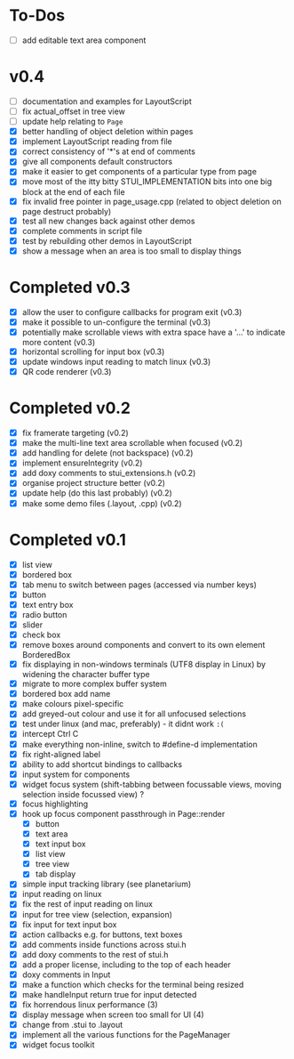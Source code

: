 # To-Dos

- [ ] add editable text area component

# v0.4
- [ ] documentation and examples for LayoutScript
- [ ] fix actual_offset in tree view
- [ ] update help relating to `Page`
- [x] better handling of object deletion within pages
- [x] implement LayoutScript reading from file
- [x] correct consistency of '*'s at end of comments
- [x] give all components default constructors
- [x] make it easier to get components of a particular type from page
- [x] move most of the itty bitty STUI_IMPLEMENTATION bits into one big block at the end of each file
- [x] fix invalid free pointer in page_usage.cpp (related to object deletion on page destruct probably)
- [x] test all new changes back against other demos
- [x] complete comments in script file
- [x] test by rebuilding other demos in LayoutScript
- [x] show a message when an area is too small to display things

# Completed v0.3
- [x] allow the user to configure callbacks for program exit                                                                (v0.3)
- [x] make it possible to un-configure the terminal                                                                         (v0.3)
- [x] potentially make scrollable views with extra space have a '...' to indicate more content                              (v0.3)
- [x] horizontal scrolling for input box                                                                                    (v0.3)
- [x] update windows input reading to match linux                                                                           (v0.3)
- [x] QR code renderer                                                                                                      (v0.3)

# Completed v0.2
- [x] fix framerate targeting                                                                                               (v0.2)
- [x] make the multi-line text area scrollable when focused                                                                 (v0.2)
- [x] add handling for delete (not backspace)                                                                               (v0.2)
- [x] implement ensureIntegrity                                                                                             (v0.2)
- [x] add doxy comments to stui_extensions.h                                                                                (v0.2)
- [x] organise project structure better                                                                                     (v0.2)
- [x] update help (do this last probably)                                                                                   (v0.2)
- [x] make some demo files (.layout, .cpp)                                                                                  (v0.2)

# Completed v0.1
- [x] list view
- [x] bordered box
- [x] tab menu to switch between pages (accessed via number keys)
- [x] button
- [x] text entry box
- [x] radio button
- [x] slider
- [x] check box
- [x] remove boxes around components and convert to its own element BorderedBox
- [x] fix displaying in non-windows terminals (UTF8 display in Linux) by widening the character buffer type
- [x] migrate to more complex buffer system
- [x] bordered box add name
- [x] make colours pixel-specific
- [x] add greyed-out colour and use it for all unfocused selections
- [x] test under linux (and mac, preferably) - it didnt work `:(`
- [x] intercept Ctrl C
- [x] make everything non-inline, switch to #define-d implementation
- [x] fix right-aligned label
- [x] ability to add shortcut bindings to callbacks
- [x] input system for components
- [x] widget focus system (shift-tabbing between focussable views, moving selection inside focussed view) ?
- [x] focus highlighting
- [x] hook up focus component passthrough in Page::render
    - [x] button
    - [x] text area
    - [x] text input box
    - [x] list view
    - [x] tree view
    - [x] tab display
- [x] simple input tracking library (see planetarium)
- [x] input reading on linux
- [x] fix the rest of input reading on linux
- [x] input for tree view (selection, expansion)
- [x] fix input for text input box
- [x] action callbacks e.g. for buttons, text boxes
- [x] add comments inside functions across stui.h
- [x] add doxy comments to the rest of stui.h
- [x] add a proper license, including to the top of each header
- [x] doxy comments in Input
- [x] make a function which checks for the terminal being resized
- [x] make handleInput return true for input detected
- [x] fix horrendous linux performance (3)
- [x] display message when screen too small for UI (4)
- [x] change from .stui to .layout
- [x] implement all the various functions for the PageManager
- [x] widget focus toolkit